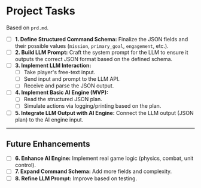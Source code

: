 # Project Tasks

Based on `prd.md`.

- [ ] **1. Define Structured Command Schema:** Finalize the JSON fields and their possible values (`mission`, `primary_goal`, `engagement`, etc.).
- [ ] **2. Build LLM Prompt:** Craft the system prompt for the LLM to ensure it outputs the correct JSON format based on the defined schema.
- [ ] **3. Implement LLM Interaction:**
    - [ ] Take player's free-text input.
    - [ ] Send input and prompt to the LLM API.
    - [ ] Receive and parse the JSON output.
- [ ] **4. Implement Basic AI Engine (MVP):**
    - [ ] Read the structured JSON plan.
    - [ ] Simulate actions via logging/printing based on the plan.
- [ ] **5. Integrate LLM Output with AI Engine:** Connect the LLM output (JSON plan) to the AI engine input.

---

## Future Enhancements

- [ ] **6. Enhance AI Engine:** Implement real game logic (physics, combat, unit control).
- [ ] **7. Expand Command Schema:** Add more fields and complexity.
- [ ] **8. Refine LLM Prompt:** Improve based on testing.
